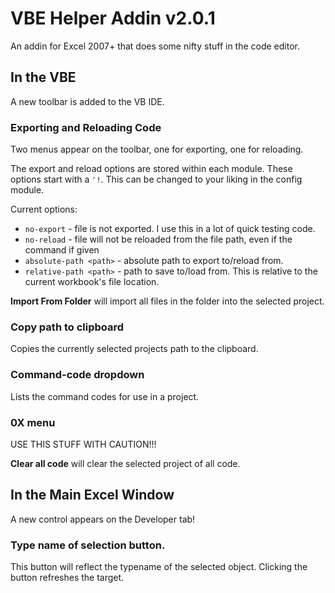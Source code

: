 # VBE Helper Addin v2.0.1
An addin for Excel 2007+ that does some nifty stuff in the code editor.

## In the VBE
A new toolbar is added to the VB IDE.

### Exporting and Reloading Code

Two menus appear on the toolbar, one for exporting, one for reloading.

The export and reload options are stored within each module. These options start with a `'!`.  This can be changed to your liking in the config module.

Current options:
* `no-export`            - file is not exported. I use this in a lot of quick testing code.
* `no-reload`            - file will not be reloaded from the file path, even if the command if given
* `absolute-path <path>` - absolute path to export to/reload from.
* `relative-path <path>` - path to save to/load from. This is relative to the current workbook's file location.

__Import From Folder__ will import all files in the folder into the selected project.


### Copy path to clipboard
Copies the currently selected projects path to the clipboard.

### Command-code dropdown
Lists the command codes for use in a project.

### 0X menu
USE THIS STUFF WITH CAUTION!!!

__Clear all code__ will clear the selected project of all code.

## In the Main Excel Window

A new control appears on the Developer tab!

### Type name of selection button.
This button will reflect the typename of the selected object.  Clicking the button refreshes the target.
